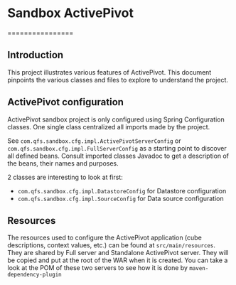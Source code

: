 # Sandbox ActivePivot
================

Introduction
------------

This project illustrates various features of ActivePivot. 
This document pinpoints the various classes and files to explore to understand the project.


ActivePivot configuration
----------------------

ActivePivot sandbox project is only configured using Spring Configuration classes. One single class centralized all
imports made by the project.

See `com.qfs.sandbox.cfg.impl.ActivePivotServerConfig` or `com.qfs.sandbox.cfg.impl.FullServerConfig` 
as a starting point to discover all defined beans.
Consult imported classes Javadoc to get a description of the beans, their names and purposes.

2 classes are interesting to look at first:

- `com.qfs.sandbox.cfg.impl.DatastoreConfig` for Datastore configuration
- `com.qfs.sandbox.cfg.impl.SourceConfig` for Data source configuration

Resources
-----------

The resources used to configure the ActivePivot application (cube descriptions, context values, etc.) can be found at
`src/main/resources`. They are shared by Full server and Standalone ActivePivot server.
They will be copied and put at the root of the WAR when it is created.
You can take a look at the POM of these two servers to see how it is done by `maven-dependency-plugin`